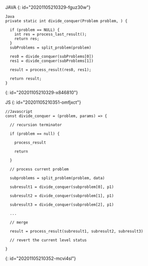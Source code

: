 JAVA
{: id="20201105210329-fguz30w"}

```
Java
private static int divide_conquer(Problem problem, ) {
  
  if (problem == NULL) {
    int res = process_last_result();
    return res;   
  }
  subProblems = split_problem(problem)
  
  res0 = divide_conquer(subProblems[0])
  res1 = divide_conquer(subProblems[1])
  
  result = process_result(res0, res1);
  
  return result;
}

```
{: id="20201105210329-x846810"}

JS
{: id="20201105210351-omfjxct"}

```
//Javascript
const divide_conquer = (problem, params) => {

  // recursion terminator

  if (problem == null) {

    process_result

    return

  } 

  // process current problem

  subproblems = split_problem(problem, data)

  subresult1 = divide_conquer(subproblem[0], p1)

  subresult2 = divide_conquer(subproblem[1], p1)

  subresult3 = divide_conquer(subproblem[2], p1)

  ...

  // merge

  result = process_result(subresult1, subresult2, subresult3)

  // revert the current level status

}
```
{: id="20201105210352-mcvi4sl"}
